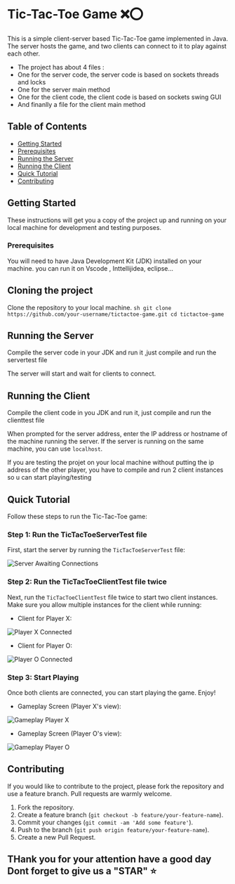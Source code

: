 # Tic-Tac-Toe Game ❌⭕

This is a simple client-server based Tic-Tac-Toe game implemented in Java. The server hosts the game, and two clients can connect to it to play against each other.
- The project has about 4 files : 
- One for the server code, the server code is based on sockets threads and locks  
- One for the server main method 
- One for the client code, the client code is based on sockets swing GUI 
- And finanlly a file for the client main method 

## Table of Contents
- [Getting Started](#getting-started)
- [Prerequisites](#prerequisites)
- [Running the Server](#running-the-server)
- [Running the Client](#running-the-client)
- [Quick Tutorial](#Quick-Tutorial)
- [Contributing](#contributing)

## Getting Started

These instructions will get you a copy of the project up and running on your local machine for development and testing purposes.

### Prerequisites

You will need to have Java Development Kit (JDK) installed on your machine. you can run it on Vscode , Inttellijidea, eclipse...

## Cloning the project 

Clone the repository to your local machine.
    ```sh
    git clone https://github.com/your-username/tictactoe-game.git
    cd tictactoe-game
    ```
## Running the Server

 Compile the server code in your JDK and run it ,just compile and run the servertest file  

The server will start and wait for clients to connect.

## Running the Client
 Compile the client code in you JDK and run it, just compile and run the clienttest file  

When prompted for the server address, enter the IP address or hostname of the machine running the server. If the server is running on the same machine, you can use `localhost`.

If you are testing the projet on your local machine without putting the ip address of the other player, you have to compile and run 2 client instances so u can start playing/testing 

## Quick Tutorial

Follow these steps to run the Tic-Tac-Toe game:

### Step 1: Run the TicTacToeServerTest file

First, start the server by running the `TicTacToeServerTest` file:

![Server Awaiting Connections](https://github.com/selimboudaga/Java-Swing-TicTacToe/assets/159728726/9eaf6053-e9b6-419e-8a57-38a20e8ea093)

### Step 2: Run the TicTacToeClientTest file twice

Next, run the `TicTacToeClientTest` file twice to start two client instances. Make sure you allow multiple instances for the client while running:

- Client for Player X:

![Player X Connected](https://github.com/selimboudaga/Java-Swing-TicTacToe/assets/159728726/95e6f2f2-a693-4a05-8dae-99c4eba59665)

- Client for Player O:

![Player O Connected](https://github.com/selimboudaga/Java-Swing-TicTacToe/assets/159728726/17aef668-eaeb-40df-8853-1dbbdda52b9f)

### Step 3: Start Playing

Once both clients are connected, you can start playing the game. Enjoy!

- Gameplay Screen (Player X's view):

![Gameplay Player X](https://github.com/selimboudaga/Java-Swing-TicTacToe/assets/159728726/755e647e-84a6-497a-a838-bb8738862616)

- Gameplay Screen (Player O's view):

![Gameplay Player O](https://github.com/selimboudaga/Java-Swing-TicTacToe/assets/159728726/5d5c8b99-aeee-441f-bf06-057b6d45e8fc)

## Contributing

If you would like to contribute to the project, please fork the repository and use a feature branch. Pull requests are warmly welcome.

1. Fork the repository.
2. Create a feature branch (`git checkout -b feature/your-feature-name`).
3. Commit your changes (`git commit -am 'Add some feature'`).
4. Push to the branch (`git push origin feature/your-feature-name`).
5. Create a new Pull Request.

## THank you for your attention have a good day Dont forget to give us a "STAR" ⭐️
